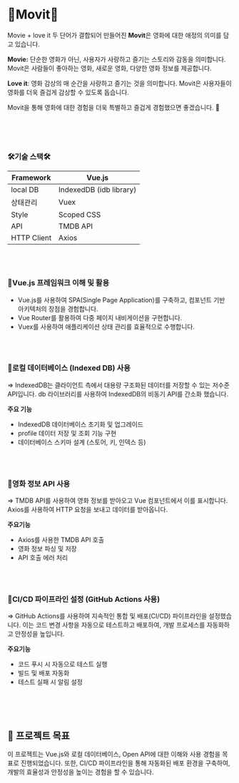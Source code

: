 # 🎥Movit🖤

Movie + love it 두 단어가 결합되어 만들어진 **Movit**은 영화에 대한 애정의 의미를 담고 있습니다. 

**Movie:** 단순한 영화가 아닌, 사용자가 사랑하고 즐기는 스토리와 감동을 의미합니다. Movit은 사람들이 좋아하는 영화, 새로운 영화, 다양한 영화 정보를 제공합니다.

**Love it**: 영화 감상의 매 순간을 사랑하고 즐기는 것을 의미합니다. Movit은 사용자들이 영화를 더욱 즐겁게 감상할 수 있도록 돕습니다.

Movit을 통해 영화에 대한 경험을 더욱 특별하고 즐겁게 경험했으면 좋겠습니다. 💟


<br/>
<br/>
<br/>


### 🛠️기술 스택🛠️

| Framework |   Vue.js |
| --- | --- |
| local DB |   IndexedDB (idb library) |
| 상태관리 |   Vuex |
| Style |   Scoped CSS |
| API |   TMDB API |
| HTTP Client |   Axios |

<br/>
<br/>

### 🔰Vue.js 프레임워크 이해 및 활용

- Vue.js를 사용하여 SPA(Single Page Application)를 구축하고, 컴포넌트 기반 아키텍처의 장점을 경험합니다.
- Vue Router를 활용하여 다중 페이지 내비게이션을 구현합니다.
- Vuex를 사용하여 애플리케이션 상태 관리를 효율적으로 수행합니다.

<br/>
<br/>

### 🤖로컬 데이터베이스 (Indexed DB) 사용

⇒ IndexedDB는 클라이언트 측에서 대용량 구조화된 데이터를 저장할 수 있는 저수준 API입니다. db 라이브러리를 사용하여 IndexedDB의 비동기 API를 간소화 했습니다.

**주요 기능**

- IndexedDB 데이터베이스 초기화 및 업그레이드
- profile 데이터 저장 및 조회 기능 구현
- 데이터베이스 스키마 설계 (스토어, 키, 인덱스 등)

<br/>
<br/>


### 🍿영화 정보 API 사용

⇒ TMDB API를 사용하여 영화 정보를 받아오고 Vue 컴포넌트에서 이를 표시합니다. Axios를 사용하여 HTTP 요청을 보내고 데이터를 받아옵니다.

**주요기능**

- Axios를 사용한 TMDB API 호출
- 영화 정보 파싱 및 저장
- API 호출 에러 처리

<br/>
<br/>

### 🔧CI/CD 파이프라인 설정 (GitHub Actions 사용)

⇒ GitHub Actions를 사용하여 지속적인 통합 및 배포(CI/CD) 파이프라인을 설정했습니다. 이는 코드 변경 사항을 자동으로 테스트하고 배포하여, 개발 프로세스를 자동화하고 안정성을 높입니다.

**주요기능**

- 코드 푸시 시 자동으로 테스트 실행
- 빌드 및 배포 자동화
- 테스트 실패 시 알림 설정

<br/>
<br/>
<br/>

## 📌 프로젝트 목표

이 프로젝트는 Vue.js와 로컬 데이터베이스, Open API에 대한 이해와 사용 경험을 목표로 진행되었습니다. 
또한, CI/CD 파이프라인을 통해 자동화된 배포 환경을 구축하여, 개발의 효율성과 안정성을 높이는 경험을 할 수 있습니다.
